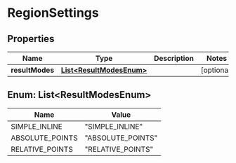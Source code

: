 
# RegionSettings

## Properties
Name | Type | Description | Notes
------------ | ------------- | ------------- | -------------
**resultModes** | [**List&lt;ResultModesEnum&gt;**](#List&lt;ResultModesEnum&gt;) |  |  [optional]


<a name="List<ResultModesEnum>"></a>
## Enum: List&lt;ResultModesEnum&gt;
Name | Value
---- | -----
SIMPLE_INLINE | &quot;SIMPLE_INLINE&quot;
ABSOLUTE_POINTS | &quot;ABSOLUTE_POINTS&quot;
RELATIVE_POINTS | &quot;RELATIVE_POINTS&quot;



